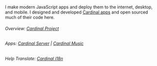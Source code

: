 I make modern JavaScript apps and deploy them to the internet, desktop, and mobile. I designed and developed [Cardinal apps](http://cardinalapps.xyz) and open sourced much of their code here.

###### Overview: [Cardinal Project](https://github.com/somebeaver/Cardinal-Project)

###### Apps: [Cardinal Server](https://cardinalapps.xyz/en/cardinal-server) | [Cardinal Music](https://cardinalapps.xyz/en/cardinal-music)

###### Help Translate: [Cardinal i18n](https://github.com/somebeaver/Cardinal-i18n)
